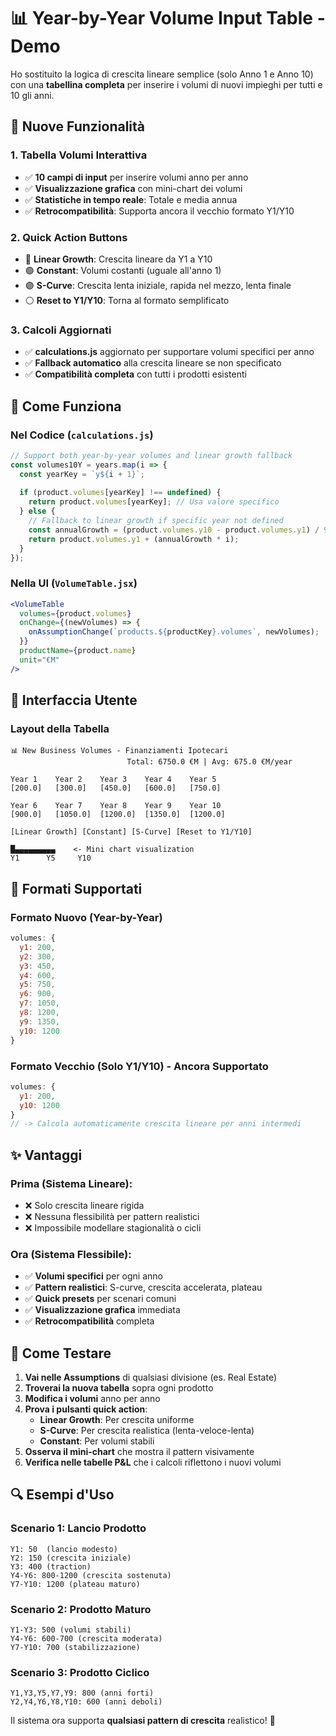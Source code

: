 # 📊 Year-by-Year Volume Input Table - Demo

Ho sostituito la logica di crescita lineare semplice (solo Anno 1 e Anno 10) con una **tabellina completa** per inserire i volumi di nuovi impieghi per tutti e 10 gli anni.

## 🎯 Nuove Funzionalità

### **1. Tabella Volumi Interattiva**
- ✅ **10 campi di input** per inserire volumi anno per anno
- ✅ **Visualizzazione grafica** con mini-chart dei volumi
- ✅ **Statistiche in tempo reale**: Totale e media annua
- ✅ **Retrocompatibilità**: Supporta ancora il vecchio formato Y1/Y10

### **2. Quick Action Buttons**
- 🔵 **Linear Growth**: Crescita lineare da Y1 a Y10
- 🟢 **Constant**: Volumi costanti (uguale all'anno 1)
- 🟣 **S-Curve**: Crescita lenta iniziale, rapida nel mezzo, lenta finale
- ⚪ **Reset to Y1/Y10**: Torna al formato semplificato

### **3. Calcoli Aggiornati**
- ✅ **calculations.js** aggiornato per supportare volumi specifici per anno
- ✅ **Fallback automatico** alla crescita lineare se non specificato
- ✅ **Compatibilità completa** con tutti i prodotti esistenti

## 🔧 Come Funziona

### **Nel Codice (`calculations.js`)**
```javascript
// Support both year-by-year volumes and linear growth fallback
const volumes10Y = years.map(i => {
  const yearKey = `y${i + 1}`;
  
  if (product.volumes[yearKey] !== undefined) {
    return product.volumes[yearKey]; // Usa valore specifico
  } else {
    // Fallback to linear growth if specific year not defined
    const annualGrowth = (product.volumes.y10 - product.volumes.y1) / 9;
    return product.volumes.y1 + (annualGrowth * i);
  }
});
```

### **Nella UI (`VolumeTable.jsx`)**
```jsx
<VolumeTable
  volumes={product.volumes}
  onChange={(newVolumes) => {
    onAssumptionChange(`products.${productKey}.volumes`, newVolumes);
  }}
  productName={product.name}
  unit="€M"
/>
```

## 🎨 Interfaccia Utente

### **Layout della Tabella**
```
📊 New Business Volumes - Finanziamenti Ipotecari
                          Total: 6750.0 €M | Avg: 675.0 €M/year

Year 1    Year 2    Year 3    Year 4    Year 5
[200.0]   [300.0]   [450.0]   [600.0]   [750.0]

Year 6    Year 7    Year 8    Year 9    Year 10
[900.0]   [1050.0]  [1200.0]  [1350.0]  [1200.0]

[Linear Growth] [Constant] [S-Curve] [Reset to Y1/Y10]

█▄▄▄▄▄▄▄▄▄    <- Mini chart visualization
Y1      Y5     Y10
```

## 🔄 Formati Supportati

### **Formato Nuovo (Year-by-Year)**
```javascript
volumes: {
  y1: 200,
  y2: 300,
  y3: 450,
  y4: 600,
  y5: 750,
  y6: 900,
  y7: 1050,
  y8: 1200,
  y9: 1350,
  y10: 1200
}
```

### **Formato Vecchio (Solo Y1/Y10) - Ancora Supportato**
```javascript
volumes: {
  y1: 200,
  y10: 1200
}
// -> Calcola automaticamente crescita lineare per anni intermedi
```

## ✨ Vantaggi

### **Prima (Sistema Lineare):**
- ❌ Solo crescita lineare rigida
- ❌ Nessuna flessibilità per pattern realistici
- ❌ Impossibile modellare stagionalità o cicli

### **Ora (Sistema Flessibile):**
- ✅ **Volumi specifici** per ogni anno
- ✅ **Pattern realistici**: S-curve, crescita accelerata, plateau
- ✅ **Quick presets** per scenari comuni
- ✅ **Visualizzazione grafica** immediata
- ✅ **Retrocompatibilità** completa

## 🎯 Come Testare

1. **Vai nelle Assumptions** di qualsiasi divisione (es. Real Estate)
2. **Troverai la nuova tabella** sopra ogni prodotto
3. **Modifica i volumi** anno per anno
4. **Prova i pulsanti quick action**:
   - **Linear Growth**: Per crescita uniforme
   - **S-Curve**: Per crescita realistica (lenta-veloce-lenta)
   - **Constant**: Per volumi stabili
5. **Osserva il mini-chart** che mostra il pattern visivamente
6. **Verifica nelle tabelle P&L** che i calcoli riflettono i nuovi volumi

## 🔍 Esempi d'Uso

### **Scenario 1: Lancio Prodotto**
```
Y1: 50  (lancio modesto)
Y2: 150 (crescita iniziale) 
Y3: 400 (traction)
Y4-Y6: 800-1200 (crescita sostenuta)
Y7-Y10: 1200 (plateau maturo)
```

### **Scenario 2: Prodotto Maturo**
```
Y1-Y3: 500 (volumi stabili)
Y4-Y6: 600-700 (crescita moderata)
Y7-Y10: 700 (stabilizzazione)
```

### **Scenario 3: Prodotto Ciclico**
```
Y1,Y3,Y5,Y7,Y9: 800 (anni forti)
Y2,Y4,Y6,Y8,Y10: 600 (anni deboli)
```

Il sistema ora supporta **qualsiasi pattern di crescita** realistico! 🚀